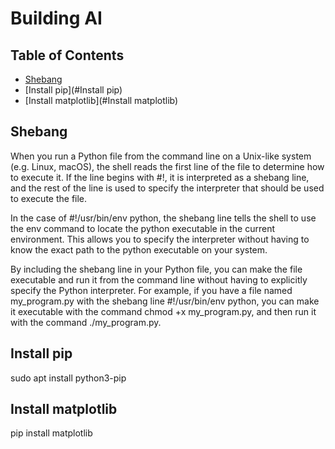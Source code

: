 # Building AI

## Table of Contents

- [Shebang](#Shebang)
- [Install pip](#Install pip)
- [Install matplotlib](#Install matplotlib)


## Shebang
When you run a Python file from the command line on a Unix-like system (e.g. Linux, macOS), the shell reads the first line of the file to determine how to execute it. If the line begins with #!, it is interpreted as a shebang line, and the rest of the line is used to specify the interpreter that should be used to execute the file.

In the case of #!/usr/bin/env python, the shebang line tells the shell to use the env command to locate the python executable in the current environment. This allows you to specify the interpreter without having to know the exact path to the python executable on your system.

By including the shebang line in your Python file, you can make the file executable and run it from the command line without having to explicitly specify the Python interpreter. For example, if you have a file named my_program.py with the shebang line #!/usr/bin/env python, you can make it executable with the command chmod +x my_program.py, and then run it with the command ./my_program.py.

## Install pip
sudo apt install python3-pip

## Install matplotlib
pip install matplotlib

